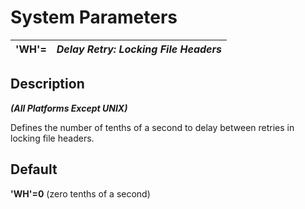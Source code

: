 # System Parameters

**'WH'=** |  **_Delay Retry: Locking File Headers_**  
---|---  
  
##  Description

**_(All Platforms Except UNIX)_**

Defines the number of tenths of a second to delay between retries in locking file headers.

##  Default

**'WH'=0** (zero tenths of a second)

